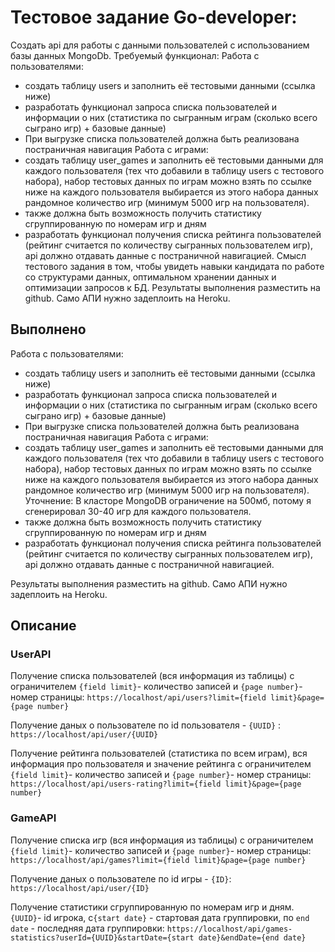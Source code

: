 # Тестовое задание Go-developer:
Создать api для работы с данными пользователей с использованием базы данных
MongoDb.
Требуемый функционал:
Работа с пользователями:
- создать таблицу users и заполнить её тестовыми данными (ссылка ниже)
- разработать функционал запроса списка пользователей и информации о них
(статистика по сыгранным играм (сколько всего сыграно игр) + базовые данные)
- При выгрузке списка пользователей должна быть реализована постраничная
навигация
Работа с играми:
- создать таблицу user_games и заполнить её тестовыми данными для каждого
пользователя (тех что добавили в таблицу users с тестового набора), набор
тестовых данных по играм можно взять по ссылке ниже на каждого
пользователя выбирается из этого набора данных рандомное количество игр
(минимум 5000 игр на пользователя).
- также должна быть возможность получить статистику сгруппированную по
номерам игр и дням
- разработать функционал получения списка рейтинга пользователей (рейтинг
считается по количеству сыгранных пользователем игр), api должно отдавать данные
с постраничной навигацией.
Смысл тестового задания в том, чтобы увидеть навыки кандидата по работе со
структурами данных, оптимальном хранении данных и оптимизации запросов к БД.
Результаты выполнения разместить на github.
Само АПИ нужно задеплоить на Heroku.


## Выполнено 
Работа с пользователями:
- создать таблицу users и заполнить её тестовыми данными (ссылка ниже)
- разработать функционал запроса списка пользователей и информации о них
(статистика по сыгранным играм (сколько всего сыграно игр) + базовые данные)
- При выгрузке списка пользователей должна быть реализована постраничная
навигация
Работа с играми:
- создать таблицу user_games и заполнить её тестовыми данными для каждого
пользователя (тех что добавили в таблицу users с тестового набора), набор
тестовых данных по играм можно взять по ссылке ниже на каждого
пользователя выбирается из этого набора данных рандомное количество игр
(минимум 5000 игр на пользователя). Уточнение: В класторе MongoDB ограничение на 500мб, потому я сгенерировал 30-40 игр для каждого пользователя.
- также должна быть возможность получить статистику сгруппированную по
номерам игр и дням
- разработать функционал получения списка рейтинга пользователей (рейтинг
считается по количеству сыгранных пользователем игр), api должно отдавать данные
с постраничной навигацией.

Результаты выполнения разместить на github.
Само АПИ нужно задеплоить на Heroku.


## Описание 

### UserAPI
Получение списка пользователей (вся информация из таблицы) с ограничителем `{field limit}`- количество записей и `{page number}`- номер страницы:
`https://localhost/api/users?limit={field limit}&page={page number}`

Получение даных о пользователе по id пользователя - `{UUID}` :
`https://localhost/api/user/{UUID}`

Получение рейтинга пользователей (статистика по всем играм), вся информация про пользователя и значение рейтинга с ограничителем `{field limit}`- количество записей и `{page number}`- номер страницы:
`https://localhost/api/users-rating?limit={field limit}&page={page number}`

### GameAPI
Получение списка игр (вся информация из таблицы) с ограничителем `{field limit}`- количество записей и `{page number}`- номер страницы:
`https://localhost/api/games?limit={field limit}&page={page number}`

Получение даных о пользователе по id игры - `{ID}`:
`https://localhost/api/user/{ID}`

Получение статистики сгруппированную по номерам игр и дням. `{UUID}`- id игрока, c`{start date}` - стартовая дата группировки, по `end date` - последняя дата группировки:
`https://localhost/api/games-statistics?userId={UUID}&startDate={start date}&endDate={end date}`

